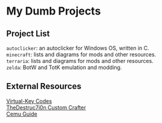 # My Dumb Projects
## Project List
`autoclicker`: an autoclicker for Windows OS, written in C.
<br>`minecraft`: lists and diagrams for mods and other resources.
<br>`terraria`: lists and diagrams for mods and other resources.
<br>`zelda`: BotW and TotK emulation and modding.
## External Resources
[Virtual-Key Codes](https://learn.microsoft.com/en-us/windows/win32/inputdev/virtual-key-codes)
<br>[TheDestruc7i0n Custom Crafter](https://crafting.thedestruc7i0n.ca/)
<br>[Cemu Guide](https://cemu.cfw.guide/)

